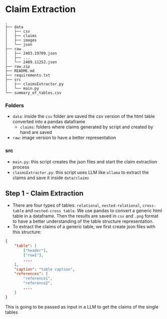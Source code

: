 # Claim Extraction
```
.
├── data
│   ├── csv
│   ├── claims
│   ├── images
│   └── json
├── raw
│   ├── 2403.19709.json
│   ├── ...
│   └── 2409.11252.json
├── raw.zip
├── README.md
├── requirements.txt
├── src
│   ├── claimsExtractor.py
│   └── main.py
└── summary_of_tables.csv
```
### Folders
- `data`: inside the `csv` folder are saved the csv version of the html table converted into a pandas dataframe
  - `claims`: folders where claims generated by script and created by hand are saved
- `raw`: image version to have a better representation
### src
- `main.py`: this script creates the json files and start the claim extraction process
- `claimsExtractor.py`: this script uses LLM like `ollama` to extract the claims and save it inside `data/claims`

## Step 1 - Claim Extraction
- There are four types of tables: `relational`, `nested-relational`, `cross-table` and `nested-cross table`. We use pandas to convert a generic html table in a dataframe. Then the results are saved in `csv` and `.png` format to have a better understanding of the table structure representation.
- To extract the claims of a generic table, we first create json files with this structure:
```json
{
    "table": [
        ["header"],
        ["row1"],
        ....
    ],
    "caption": "table caption",
    "references": [
        "reference1",
        "reference2",
        ....
    ]
}
```
This is going to be passed as input in a LLM to get the claims of the single tables